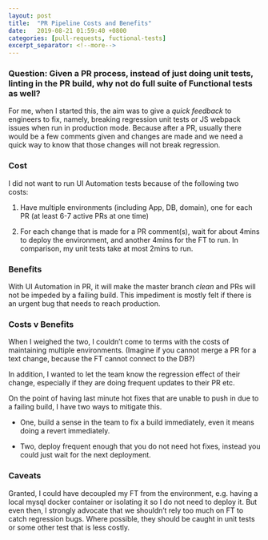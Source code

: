 ```yaml
---
layout: post
title:  "PR Pipeline Costs and Benefits"
date:   2019-08-21 01:59:40 +0800
categories: [pull-requests, fuctional-tests]
excerpt_separator: <!--more-->
---
```


### Question: Given a PR process, instead of just doing unit tests, linting in the PR build, why not do full suite of Functional tests as well?
<!--more-->

For me, when I started this, the aim was to give a _quick feedback_ to engineers to fix, namely, breaking regression unit tests or JS webpack issues when run in production mode. Because after a PR, usually there would be a few comments given and changes are made and we need a quick way to know that those changes will not break regression.

 
### Cost

I did not want to run UI Automation tests because of the following two costs:

1. Have multiple environments (including App, DB, domain), one for each PR (at least 6-7 active PRs at one time)

2. For each change that is made for a PR comment(s), wait for about 4mins to deploy the environment, and another 4mins for the FT to run. In comparison, my unit tests take at most 2mins to run.

 
### Benefits

With UI Automation in PR, it will make the master branch *clean* and PRs will not be impeded by a failing build. This impediment is mostly felt if there is an urgent bug that needs to reach production.
 

### Costs v Benefits

When I weighed the two, I couldn’t come to terms with the costs of maintaining multiple environments. (Imagine if you cannot merge a PR for a text change, because the FT cannot connect to the DB?)

In addition, I wanted to let the team know the regression effect of their change, especially if they are doing frequent updates to their PR etc.
 
On the point of having last minute hot fixes that are unable to push in due to a failing build, I have two ways to mitigate this.

- One, build a sense in the team to fix a build immediately, even it means doing a revert immediately.

- Two, deploy frequent enough that you do not need hot fixes, instead you could just wait for the next deployment.

### Caveats

Granted, I could have decoupled my FT from the environment, e.g. having a local mysql docker container or isolating it so I do not need to deploy it. But even then, I strongly advocate that we shouldn’t rely too much on FT to catch regression bugs. Where possible, they should be caught in unit tests or some other test that is less costly.